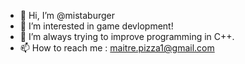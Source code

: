 - 👋 Hi, I’m @mistaburger
- 👀 I’m interested in game devlopment! 
- 🌱 I’m always trying to improve programming in C++.
- 📫 How to reach me : maitre.pizza1@gmail.com

<!---
mistaburger/mistaburger is a ✨ special ✨ repository because its `README.md` (this file) appears on your GitHub profile.
You can click the Preview link to take a look at your changes.
--->
